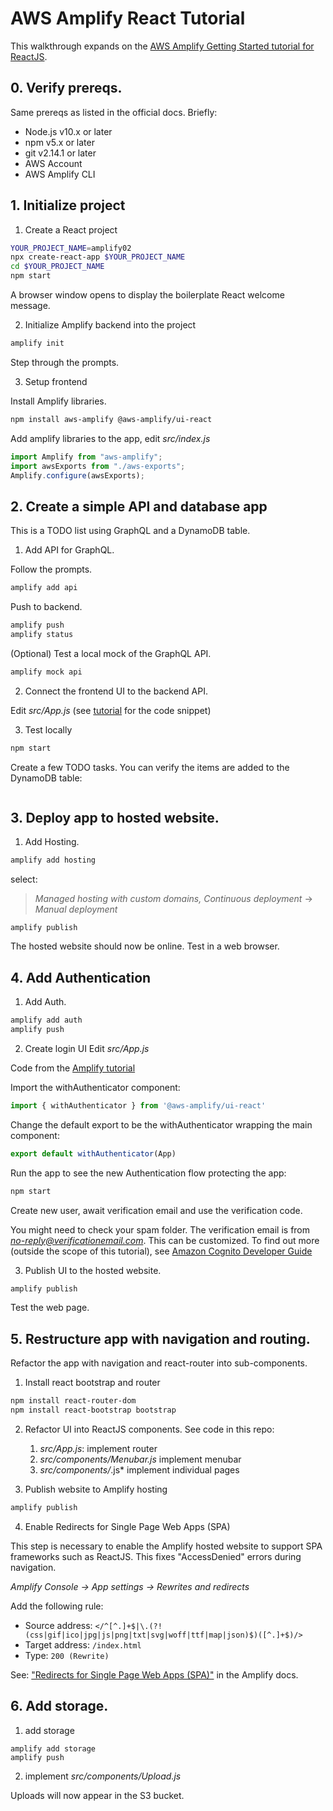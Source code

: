 # AWS Amplify React Tutorial

This walkthrough expands on the [AWS Amplify Getting Started tutorial for ReactJS](https://docs.amplify.aws/start/q/integration/react). 

## 0. Verify prereqs.

Same prereqs as listed in the official docs. Briefly:
* Node.js v10.x or later
* npm v5.x or later
* git v2.14.1 or later
* AWS Account
* AWS Amplify CLI

## 1. Initialize project

1. Create a React project
```bash
YOUR_PROJECT_NAME=amplify02
npx create-react-app $YOUR_PROJECT_NAME
cd $YOUR_PROJECT_NAME
npm start
```
A browser window opens to display the boilerplate React welcome message.

2. Initialize Amplify backend into the project
```bash
amplify init
```
Step through the prompts.

3. Setup frontend

Install Amplify libraries.

```sh
npm install aws-amplify @aws-amplify/ui-react
```

Add amplify libraries to the app, edit *src/index.js*

```js
import Amplify from "aws-amplify";
import awsExports from "./aws-exports";
Amplify.configure(awsExports);
```

## 2. Create a simple API and database app

This is a TODO list using GraphQL and a DynamoDB table.

1. Add API for GraphQL. 

Follow the prompts.
```sh
amplify add api
```

Push to backend.
```sh
amplify push
amplify status
```

(Optional) Test a local mock of the GraphQL API.

```sh
amplify mock api
```

2. Connect the frontend UI to the backend API.

Edit *src/App.js* 
(see [tutorial](https://docs.amplify.aws/start/getting-started/data-model/q/integration/react#connect-frontend-to-api) for the code snippet)

3. Test locally

```sh
npm start
```
Create a few TODO tasks. You can verify the items are added to the DynamoDB table:
```sh

```

## 3. Deploy app to hosted website.

1. Add Hosting.

```sh
amplify add hosting
```

select:
> *Managed hosting with custom domains, Continuous deployment*
>  -> *Manual deployment*

```
amplify publish
```

The hosted website should now be online. Test in a web browser.

## 4. Add Authentication

1. Add Auth.
```sh
amplify add auth
amplify push
```

2. Create login UI
Edit *src/App.js* 

Code from the [Amplify tutorial](https://docs.amplify.aws/start/getting-started/auth/q/integration/react#create-login-ui)

Import the withAuthenticator component:
```js
import { withAuthenticator } from '@aws-amplify/ui-react'
```
Change the default export to be the withAuthenticator wrapping the main component:
```js
export default withAuthenticator(App)
```
Run the app to see the new Authentication flow protecting the app:
```sh
npm start
```
Create new user, await verification email and use the verification code. 

You might need to check your spam folder. The verification email is from *no-reply@verificationemail.com*. This can be customized. To find out more (outside the scope of this tutorial), see [Amazon Cognito Developer Guide](https://docs.aws.amazon.com/cognito/latest/developerguide/cognito-user-pool-settings-email-address-customization.html)

3. Publish UI to the hosted website.
```sh
amplify publish
```
Test the web page.


## 5. Restructure app with navigation and routing.

Refactor the app with navigation and react-router into sub-components.

1. Install react bootstrap and router
```sh
npm install react-router-dom
npm install react-bootstrap bootstrap
```

2. Refactor UI into ReactJS components.
    See code in this repo:
    1. *src/App.js*: implement router
    2. *src/components/Menubar.js* implement menubar
    3. *src/components/*.js* implement individual pages

3. Publish website to Amplify hosting
```sh
amplify publish
```

4. Enable Redirects for Single Page Web Apps (SPA) 

This step is necessary to enable the Amplify hosted website to support SPA frameworks such as ReactJS. This fixes "AccessDenied" errors during navigation. 

*Amplify Console -> App settings -> Rewrites and redirects*

Add the following rule:

* Source address: 
```</^[^.]+$|\.(?!(css|gif|ico|jpg|js|png|txt|svg|woff|ttf|map|json)$)([^.]+$)/>```
* Target address: ```/index.html```
* Type: ```200 (Rewrite)```

See: 
["Redirects for Single Page Web Apps (SPA)"](https://docs.aws.amazon.com/amplify/latest/userguide/redirects.html#redirects-for-single-page-web-apps-spa) 
in the Amplify docs.


## 6. Add storage. 

1. add storage
```
amplify add storage
amplify push
```

2. implement *src/components/Upload.js*

Uploads will now appear in the S3 bucket.
